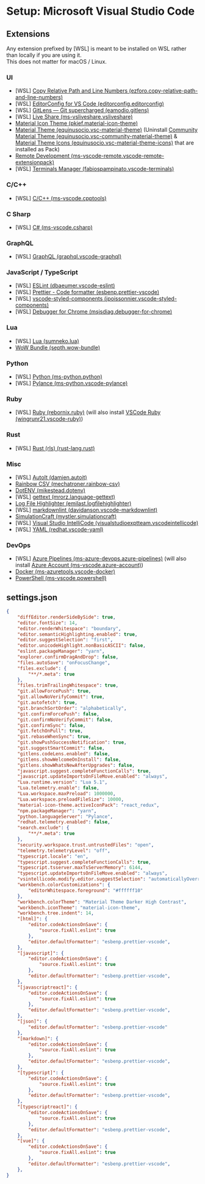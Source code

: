 # Setup: Microsoft Visual Studio Code

## Extensions

Any extension prefixed by \[WSL] is meant to be installed on WSL rather than locally if you are using it.\
This does not matter for macOS / Linux.

### UI

- \[WSL] [Copy Relative Path and Line Numbers (ezforo.copy-relative-path-and-line-numbers)](https://marketplace.visualstudio.com/items?itemName=ezforo.copy-relative-path-and-line-numbers)
- \[WSL] [EditorConfig for VS Code (editorconfig.editorconfig)](https://marketplace.visualstudio.com/items?itemName=EditorConfig.EditorConfig)
- \[WSL] [GitLens — Git supercharged (eamodio.gitlens)](https://marketplace.visualstudio.com/items?itemName=eamodio.gitlens)
- \[WSL] [Live Share (ms-vsliveshare.vsliveshare)](https://marketplace.visualstudio.com/items?itemName=ms-vsliveshare.vsliveshare)
- [Material Icon Theme (pkief.material-icon-theme)](https://marketplace.visualstudio.com/items?itemName=PKief.material-icon-theme)
- [Material Theme (equinusocio.vsc-material-theme)](https://marketplace.visualstudio.com/items?itemName=Equinusocio.vsc-material-theme) (Uninstall [Community Material Theme (equinusocio.vsc-community-material-theme)](https://marketplace.visualstudio.com/items?itemName=Equinusocio.vsc-community-material-theme) & [Material Theme Icons (equinusocio.vsc-material-theme-icons)](https://marketplace.visualstudio.com/items?itemName=Equinusocio.vsc-material-theme-icons) that are installed as Pack)
- [Remote Development (ms-vscode-remote.vscode-remote-extensionpack)](https://marketplace.visualstudio.com/items?itemName=ms-vscode-remote.vscode-remote-extensionpack)
- \[WSL] [Terminals Manager (fabiospampinato.vscode-terminals)](https://marketplace.visualstudio.com/items?itemName=fabiospampinato.vscode-terminals)

### C/C++

- \[WSL] [C/C++ (ms-vscode.cpptools)](https://marketplace.visualstudio.com/items?itemName=ms-vscode.cpptools)

### C Sharp

- \[WSL] [C# (ms-vscode.csharp)](https://marketplace.visualstudio.com/items?itemName=ms-vscode.csharp)

### GraphQL

- \[WSL] [GraphQL (graphql.vscode-graphql)](https://marketplace.visualstudio.com/items?itemName=GraphQL.vscode-graphql)

### JavaScript / TypeScript

- \[WSL] [ESLint (dbaeumer.vscode-eslint)](https://marketplace.visualstudio.com/items?itemName=dbaeumer.vscode-eslint)
- \[WSL] [Prettier - Code formatter (esbenp.prettier-vscode)](https://marketplace.visualstudio.com/items?itemName=esbenp.prettier-vscode)
- \[WSL] [vscode-styled-components (jpoissonnier.vscode-styled-components)](https://marketplace.visualstudio.com/items?itemName=jpoissonnier.vscode-styled-components)
- \[WSL] [Debugger for Chrome (msjsdiag.debugger-for-chrome)](https://marketplace.visualstudio.com/items?itemName=msjsdiag.debugger-for-chrome)

### Lua

- \[WSL] [Lua (sumneko.lua)](https://marketplace.visualstudio.com/items?itemName=sumneko.lua)
- [WoW Bundle (septh.wow-bundle)](https://marketplace.visualstudio.com/items?itemName=Septh.wow-bundle)

### Python

- \[WSL] [Python (ms-python.python)](https://marketplace.visualstudio.com/items?itemName=ms-python.python)
- \[WSL] [Pylance (ms-python.vscode-pylance)](https://marketplace.visualstudio.com/items?itemName=ms-python.vscode-pylance)

### Ruby

- \[WSL] [Ruby (rebornix.ruby)](https://marketplace.visualstudio.com/items?itemName=rebornix.Ruby) (will also install [VSCode Ruby (wingrunr21.vscode-ruby)](https://marketplace.visualstudio.com/items?itemName=wingrunr21.vscode-ruby))

### Rust

- \[WSL] [Rust (rls) (rust-lang.rust)](https://marketplace.visualstudio.com/items?itemName=rust-lang.rust)

### Misc

- \[WSL] [AutoIt (damien.autoit)](https://marketplace.visualstudio.com/items?itemName=Damien.autoit)
- [Rainbow CSV (mechatroner.rainbow-csv)](https://marketplace.visualstudio.com/items?itemName=mechatroner.rainbow-csv)
- [DotENV (mikestead.dotenv)](https://marketplace.visualstudio.com/items?itemName=mikestead.dotenv)
- \[WSL] [gettext (mrorz.language-gettext)](https://marketplace.visualstudio.com/items?itemName=mrorz.language-gettext)
- [Log File Highlighter (emilast.logfilehighlighter)](https://marketplace.visualstudio.com/items?itemName=emilast.LogFileHighlighter)
- \[WSL] [markdownlint (davidanson.vscode-markdownlint)](https://marketplace.visualstudio.com/items?itemName=DavidAnson.vscode-markdownlint)
- [SimulationCraft (mystler.simulationcraft)](https://marketplace.visualstudio.com/items?itemName=Mystler.simulationcraft)
- \[WSL] [Visual Studio IntelliCode (visualstudioexptteam.vscodeintellicode)](https://marketplace.visualstudio.com/items?itemName=VisualStudioExptTeam.vscodeintellicode)
- \[WSL] [YAML (redhat.vscode-yaml)](https://marketplace.visualstudio.com/items?itemName=redhat.vscode-yaml)

### DevOps

- \[WSL] [Azure Pipelines (ms-azure-devops.azure-pipelines)](https://marketplace.visualstudio.com/items?itemName=ms-azure-devops.azure-pipelines) (will also install [Azure Account (ms-vscode.azure-account)](https://marketplace.visualstudio.com/items?itemName=ms-vscode.azure-account))
- [Docker (ms-azuretools.vscode-docker)](https://marketplace.visualstudio.com/items?itemName=ms-azuretools.vscode-docker)
- [PowerShell (ms-vscode.powershell)](https://marketplace.visualstudio.com/items?itemName=ms-vscode.PowerShell)

## settings.json

```json
{
    "diffEditor.renderSideBySide": true,
    "editor.fontSize": 14,
    "editor.renderWhitespace": "boundary",
    "editor.semanticHighlighting.enabled": true,
    "editor.suggestSelection": "first",
    "editor.unicodeHighlight.nonBasicASCII": false,
    "eslint.packageManager": "yarn",
    "explorer.confirmDragAndDrop": false,
    "files.autoSave": "onFocusChange",
    "files.exclude": {
        "**/*.meta": true
    },
    "files.trimTrailingWhitespace": true,
    "git.allowForcePush": true,
    "git.allowNoVerifyCommit": true,
    "git.autofetch": true,
    "git.branchSortOrder": "alphabetically",
    "git.confirmForcePush": false,
    "git.confirmNoVerifyCommit": false,
    "git.confirmSync": false,
    "git.fetchOnPull": true,
    "git.rebaseWhenSync": true,
    "git.showPushSuccessNotification": true,
    "git.suggestSmartCommit": false,
    "gitlens.codeLens.enabled": false,
    "gitlens.showWelcomeOnInstall": false,
    "gitlens.showWhatsNewAfterUpgrades": false,
    "javascript.suggest.completeFunctionCalls": true,
    "javascript.updateImportsOnFileMove.enabled": "always",
    "Lua.runtime.version": "Lua 5.1",
    "Lua.telemetry.enable": false,
    "Lua.workspace.maxPreload": 1000000,
    "Lua.workspace.preloadFileSize": 10000,
    "material-icon-theme.activeIconPack": "react_redux",
    "npm.packageManager": "yarn",
    "python.languageServer": "Pylance",
    "redhat.telemetry.enabled": false,
    "search.exclude": {
        "**/*.meta": true
    },
    "security.workspace.trust.untrustedFiles": "open",
    "telemetry.telemetryLevel": "off",
    "typescript.locale": "en",
    "typescript.suggest.completeFunctionCalls": true,
    "typescript.tsserver.maxTsServerMemory": 6144,
    "typescript.updateImportsOnFileMove.enabled": "always",
    "vsintellicode.modify.editor.suggestSelection": "automaticallyOverrodeDefaultValue",
    "workbench.colorCustomizations": {
        "editorWhitespace.foreground": "#ffffff10"
    },
    "workbench.colorTheme": "Material Theme Darker High Contrast",
    "workbench.iconTheme": "material-icon-theme",
    "workbench.tree.indent": 14,
    "[html]": {
        "editor.codeActionsOnSave": {
            "source.fixAll.eslint": true
        },
        "editor.defaultFormatter": "esbenp.prettier-vscode",
    },
    "[javascript]": {
        "editor.codeActionsOnSave": {
            "source.fixAll.eslint": true
        },
        "editor.defaultFormatter": "esbenp.prettier-vscode",
    },
    "[javascriptreact]": {
        "editor.codeActionsOnSave": {
            "source.fixAll.eslint": true
        },
        "editor.defaultFormatter": "esbenp.prettier-vscode",
    },
    "[json]": {
        "editor.defaultFormatter": "esbenp.prettier-vscode"
    },
    "[markdown]": {
        "editor.codeActionsOnSave": {
            "source.fixAll.eslint": true
        },
        "editor.defaultFormatter": "esbenp.prettier-vscode",
    },
    "[typescript]": {
        "editor.codeActionsOnSave": {
            "source.fixAll.eslint": true
        },
        "editor.defaultFormatter": "esbenp.prettier-vscode",
    },
    "[typescriptreact]": {
        "editor.codeActionsOnSave": {
            "source.fixAll.eslint": true
        },
        "editor.defaultFormatter": "esbenp.prettier-vscode",
    },
    "[vue]": {
        "editor.codeActionsOnSave": {
            "source.fixAll.eslint": true
        },
        "editor.defaultFormatter": "esbenp.prettier-vscode",
    },
}
```
